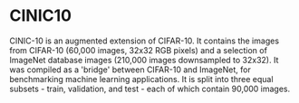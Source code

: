 # CINIC10
CINIC-10 is an augmented extension of CIFAR-10. It contains the images from CIFAR-10 (60,000 images, 32x32 RGB pixels) and a selection of ImageNet database images (210,000 images downsampled to 32x32). It was compiled as a 'bridge' between CIFAR-10 and ImageNet, for benchmarking machine learning applications. It is split into three equal subsets - train, validation, and test - each of which contain 90,000 images.
